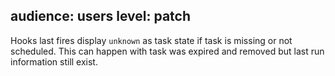 audience: users
level: patch
---

Hooks last fires display `unknown` as task state if task is missing or not scheduled. This can happen with task was expired and removed but last run information still exist.
